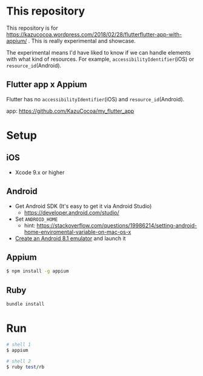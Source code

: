 # This repository

This repository is for https://kazucocoa.wordpress.com/2018/02/28/flutterflutter-app-with-appium/ . This is really experimental and showcase.

The experimental means I'd have liked to know if we can handle elements with what kind of resources. For example, `accessibilityIdentifier`(iOS) or `resource_id`(Android).

## Flutter app x Appium

Flutter has no `accessibilityIdentifier`(iOS) and `resource_id`(Android).

app: https://github.com/KazuCocoa/my_flutter_app

# Setup

## iOS

- Xcode 9.x or higher

## Android

- Get Android SDK (It's easy to get it via Android Studio)
  - https://developer.android.com/studio/
- Set `ANDROID_HOME`
  - hint: https://stackoverflow.com/questions/19986214/setting-android-home-enviromental-variable-on-mac-os-x
- [Create an Android 8.1 emulator](https://developer.android.com/studio/run/managing-avds) and launch it

## Appium

```bash
$ npm install -g appium
```

## Ruby

```ruby
bundle install
```

# Run

```bash
# shell 1
$ appium
```

```ruby
# shell 2
$ ruby test/rb
```

